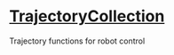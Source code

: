 # [TrajectoryCollection](https://github.com/isri-aist/TrajectoryCollection)
Trajectory functions for robot control
